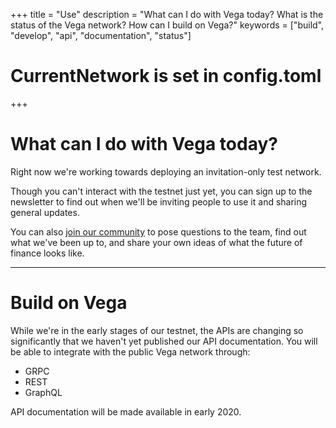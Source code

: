 +++
title = "Use"
description = "What can I do with Vega today? What is the status of the Vega network? How can I build on Vega?"
keywords = ["build", "develop", "api", "documentation", "status"]
# CurrentNetwork is set in config.toml
+++
# What can I do with Vega today?
Right now we're working towards deploying an invitation-only test network.

Though you can't interact with the testnet just yet, you can sign up to the newsletter to find out when we'll be inviting people to use it and sharing general updates.

You can also [join our community](https://community.vega.xyz) to pose questions to the team, find out what we've been up to, and share your own ideas of what the future of finance looks like.

---

# Build on Vega
While we're in the early stages of our testnet, the APIs are changing so significantly that we haven't yet published our API documentation. You will be able to integrate with the public Vega network through:
- GRPC
- REST
- GraphQL

API documentation will be made available in early 2020.